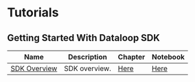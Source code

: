# Tutorials

## Getting Started With Dataloop SDK
| Name | Description | Chapter | Notebook |
| --- | --- | --- | --- |
| [SDK Overview](getting_started/sdk_overview/chapter.md) | SDK overview. | [Here](tutorials/getting_started/sdk_overview/chapter.md) | [Here](tutorials/getting_started/sdk_overview/chapter.ipynb) |